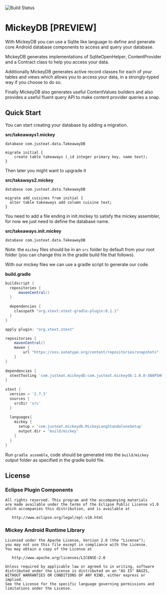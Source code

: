 ![Build Status](https://travis-ci.org/justeat/mickeydb.svg)

# MickeyDB [PREVIEW]

With MickeyDB you can use a Sqlite like language to define and generate core Android database components to access and query your database.

MickeyDB generates implementations of SqliteOpenHelper, ContentProvider and a Contract class to help you access your data.

Additionally MickeyDB generates active record classes for each of your tables and views which allows you to access your data, in a strongly-typed way if you choose to do so.

Finally MickeyDB also generates useful ContentValues builders and also provides a useful fluent query API to make content provider queries a snap.

## Quick Start

You can start creating your database by adding a migration.

**src/takeaways1.mickey**
```none
database com.justeat.data.TakeawayDB

migrate initial {
	create table takeaways (_id integer primary key, name text);
}
```

Then later you might want to upgrade it

**src/takaways2.mickey**
```
database com.justeat.data.TakeawayDB

migrate add_cuisines from initial {
  alter table takeaways add column cuisine text;
}
```

You need to add a file ending in init.mickey to satisfy the mickey assembler, for now we just need to define the database name.

**src/takeaways.init.mickey**
```none
database com.justeat.data.TakeawayDB
```

Note: the ``mickey`` files should be in an ``src`` folder by default from your root folder (you can change this in the gradle build file that follows).

With our mickey files we can use a gradle script to generate our code.

**build.gradle**
```gradle
buildscript {
  repositories {
      mavenCentral()
  }
  
  dependencies {
    classpath "org.xtext:xtext-gradle-plugin:0.1.1"
  }
}

apply plugin: "org.xtext.xtext"

repositories {
    mavenCentral()
    maven {
        url "https://oss.sonatype.org/content/repositories/snapshots"
    }
}
  
dependencies {
  xtextTooling 'com.justeat.mickeydb:com.justeat.mickeydb:1.0.0-SNAPSHOT'
}
 
xtext {
  version = '2.7.3'
  sources {
    srcDir 'src'
  }
  
  languages{
    mickey {
      setup = 'com.justeat.mickeydb.MickeyLangStandaloneSetup'
      output.dir = 'build/mickey'
    }
  }
}
```

Run ```gradle assemble```, code should be generated into the ```build/mickey``` output folder as specified in the gradle build file.

## License

### Eclipse Plugin Components
    All rights reserved. This program and the accompanying materials
    are made available under the terms of the Eclipse Public License v1.0
    which accompanies this distribution, and is available at
       
       http://www.eclipse.org/legal/epl-v10.html

### Mickey Android Runtime Library
    Licensed under the Apache License, Version 2.0 (the "License");
    you may not use this file except in compliance with the License.
    You may obtain a copy of the License at

       http://www.apache.org/licenses/LICENSE-2.0

    Unless required by applicable law or agreed to in writing, software
    distributed under the License is distributed on an "AS IS" BASIS,
    WITHOUT WARRANTIES OR CONDITIONS OF ANY KIND, either express or implied.
    See the License for the specific language governing permissions and
    limitations under the License.
